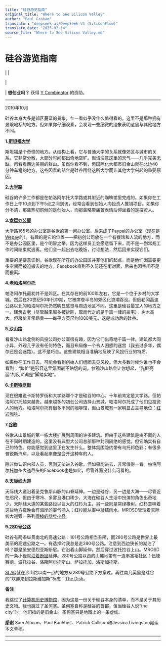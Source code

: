 ```yaml
---
title: "硅谷游览指南"
original_title: "Where to See Silicon Valley"
author: "Paul Graham"
translator: "deepseek-ai/DeepSeek-V3 (SiliconFlow)"
translate_date: "2025-07-14"
source_file: "Where to See Silicon Valley.md"
---
```


# 硅谷游览指南

| | [](index.html)  
  
|   
  
|  **想创业吗？** 获得 [Y Combinator](http://ycombinator.com/apply.html) 的资助。    
  
---  
  
2010年10月  
  
硅谷本身大多是郊区蔓延的景象。乍一看似乎没什么值得看的。这里不是那种拥有显眼地标的地方。但如果你仔细观察，会发现一些细微的迹象表明这里与其他地方不同。  
  
 **1.[斯坦福大学](http://maps.google.com/maps?q=stanford+university)**  
  
斯坦福是个奇怪的地方。从结构上看，它与普通大学的关系就像郊区与城市的关系。它非常分散，大部分时间都出奇地空旷。但请注意这里的天气——几乎完美无缺。再看看西边美丽的群山。虽然你看不到，但国际化大都市旧金山就在北边40分钟车程的地方。这些因素的结合是硅谷围绕这所大学而非其他大学兴起的重要原因。  
  
 **2.[大学路](http://maps.google.com/maps?q=university+and+ramona+palo+alto)**  
  
硅谷的许多工作都是在帕洛阿尔托大学路或其附近的咖啡馆里完成的。如果你在工作日上午10点到下午5点之间到访，经常会看到创始人向投资人推销项目。如果你分不清，那些热切前倾的是创始人，而那些略带痛苦表情后仰坐着的是投资人。  
  
 **3.[幸运办公室](http://maps.google.com/maps?q=165+university+ave+palo+alto)**  
  
大学路165号的办公室是谷歌的第一间办公室。后来成了Paypal的办公室（现在是[Wepay](http://wepay.com)的）。有趣的是它的位置——把初创公司放在一个有餐馆和人流的地方，而不是办公园区里，是个明智之举。因为这样员工会愿意留下来，而不是一到常规工作时间结束就逃离。他们会一起出去吃晚饭，讨论想法，然后回来实现它们。  
  
重要的是要意识到，谷歌现在所在的办公园区并非他们的起点，而是他们因需要更多空间而被迫搬去的地方。Facebook直到不久前还在街对面，后来也因空间不足而搬离。  
  
 **4.[老帕洛阿尔托](http://maps.google.com/maps?q=old+palo+alto)**  
  
帕洛阿尔托最初并不是郊区。在其存在的前100年左右，它是一个位于乡村的大学城。然后在20世纪50年代中期，它被席卷半岛的郊区化浪潮吞没。但俄勒冈高速公路以北的帕洛阿尔托仍然明显感觉与周边地区不同。这里是硅谷最宜人的地方之一。建筑古老（尽管越来越多被拆除，取而代之的是千篇一律的豪宅），树木高大。但房价非常昂贵——每平方英尺约1000美元。这是成功后的硅谷。  
  
 **5.[沙山路](http://maps.google.com/maps?q=2900+sand+hill+road+menlo+park)**  
  
看看沙山路北侧的风投公司办公室很有趣，因为它们出奇地千篇一律。建筑都大同小异，外观几乎没有任何特色，而且布局像一个令人困惑的迷宫（我去过多年，偶尔还是会迷路）。这不是巧合。这些建筑相当准确地反映了风投行业的特质。  
  
如果你在工作日去，可能会看到创始人们组团去见风投。但大多数时候你谁也不会看到；“繁忙”是形容这里氛围最不贴切的词。参观沙山路会让你想起，“光鲜亮丽”的反义词是“脚踏实地”。  
  
 **6.[卡斯特罗街](http://maps.google.com/maps?q=castro+and+villa+mountain+view)**  
  
现在很难说卡斯特罗街和大学路哪个才是硅谷的中心。十年前肯定是大学路。但帕洛阿尔托越来越贵。越来越多的初创公司选择山景城，帕洛阿尔托成了他们见投资人的地方。帕洛阿尔托有很多不同的咖啡馆，但山景城有一家明显占主导地位：[红岩咖啡](http://maps.google.com/places/us/ca/mountain-view/castro-st/201/-red-rock-coffee)。  
  
 **7.[谷歌](http://maps.google.com/maps?q=charleston+road+mountain+view)**  
  
谷歌从山景城的第一栋大楼扩展到周围的许多建筑。但由于这些建筑是由不同的人在不同时期建造的，这里没有典型大公司总部那种封闭隔绝的感觉。但它确实有自己的特色。你能感觉到这里正在发生什么。整体氛围隐约带有乌托邦色彩；有很多普锐斯汽车，以及看起来像是会开这种车的人。  
  
除非你认识内部人员，否则无法进入谷歌。但如果能进去，非常值得一看。帕洛阿尔托加州大道尽头的Facebook也是如此，尽管外面没什么可看的。  
  
 **8.[天际线大道](http://maps.google.com/maps?q=skylonda)**  
  
天际线大道沿着圣克鲁斯山脉的山脊延伸。一边是硅谷，另一边是大海——尽管近在咫尺，但由于寒冷、多雾且港口稀少，大海在硅谷人生活中扮演的角色出奇地少。天际线大道的某些路段以巨大的红杉为主，另一些则是常绿橡树。红杉意味着这些地方夜晚会有海岸的雾气涌入；红杉能从雾中凝结雨水。MROSD管理着天际线大道旁一系列[很棒的徒步小径](http://www.openspace.org/)。  
  
 **9.[280号公路](http://maps.google.com/maps?q=interstate+280+san+mateo)**  
  
硅谷有两条纵贯南北的高速公路：101号公路相当丑陋，而280号公路是世界上最美丽的高速公路之一。有选择时我总是走280号公路。注意到西边狭长的湖泊了吗？那是圣安德烈亚斯断层。它沿着山脚延伸，然后穿过波托拉谷上山。MROSD的一条小径就[沿着断层](http://www.openspace.org/preserves/pr_los_trancos.asp)延伸。280号公路以西的山麓地带有一连串富裕社区：伍德赛德、波托拉谷、洛斯阿尔托斯山、萨拉托加、洛斯加托斯。  
  
[SLAC](http://www.flickr.com/photos/38037974@N00/3890299362/)就在沙山路以南一点的地方从280号公路下方穿过。再往南几英里是硅谷的“欢迎来到拉斯维加斯”标志：[The Dish](http://www.flickr.com/photos/paulbarroga/3443486941/)。  
  
  
  
**备注**  
  
我跳过了[计算机历史博物馆](http://www.computerhistory.org/)，因为这是一份关于硅谷本身的清单，而不是关于其历史文物。我也跳过了圣何塞。圣何塞自称是硅谷的首都，但当硅谷人说“the city”时，他们指的是旧金山。圣何塞只是地图上的一条虚线。  
  
 **感谢** Sam Altman、Paul Buchheit、Patrick Collison和Jessica Livingston阅读本文草稿。

***  
  
---